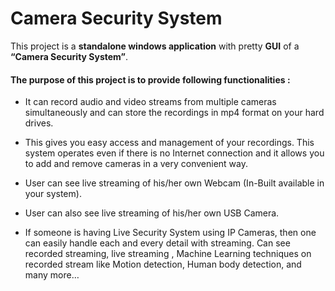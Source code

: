 # Camera Security System

This project is a <b>standalone windows application</b> with pretty <b>GUI</b> of a <b>“Camera Security System”</b>. 

<h4>The purpose of this project is to provide following functionalities :</h4>

* It can record audio and video streams from multiple cameras simultaneously and can store the
recordings in mp4 format on your hard drives. <br>

* This gives you easy access and management of your recordings. This system operates even if there is no Internet connection and it allows you to add and remove
cameras in a very convenient way.<br>

* User can see live streaming of his/her own Webcam (In-Built available in your system).<br>

* User can also see live streaming of his/her own USB Camera. <br>

* If someone is having Live Security System using IP Cameras, then one can easily handle each and every detail with streaming. 
Can see recorded streaming, live streaming , Machine Learning techniques on recorded stream like Motion detection, Human body detection, and many more…<br>
